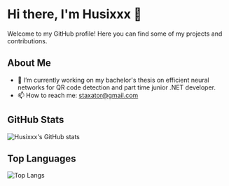 # Hi there, I'm Husixxx 👋

Welcome to my GitHub profile! Here you can find some of my projects and contributions. 

## About Me

- 🔭 I’m currently working on my bachelor's thesis on efficient neural networks for QR code detection and part time junior .NET developer.
- 📫 How to reach me: staxator@gmail.com

## GitHub Stats

![Husixxx's GitHub stats](https://github-readme-stats.vercel.app/api?username=husixxx&show_icons=true&theme=radical)

## Top Languages

![Top Langs](https://github-readme-stats.vercel.app/api/top-langs/?username=husixxx&layout=compact&theme=radical)
